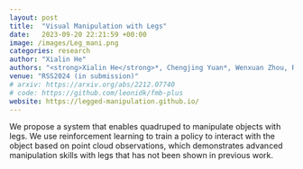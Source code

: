 ```yaml
---
layout: post
title:  "Visual Manipulation with Legs"
date:   2023-09-20 22:21:59 +00:00
image: /images/Leg_mani.png
categories: research
author: "Xialin He"
authors: "<strong>Xialin He</strong>*, Chengjing Yuan*, Wenxuan Zhou, Ruihan Yang, David Held, Xiaolong Wang"
venue: "RSS2024 (in submission)"
# arxiv: https://arxiv.org/abs/2212.07740
# code: https://github.com/leonidk/fmb-plus
website: https://legged-manipulation.github.io/
---
```

We propose a system that enables quadruped to manipulate objects with legs. We use reinforcement learning to train a policy to interact with the object based on point cloud observations, which demonstrates advanced manipulation skills with legs that has not been shown in previous work.
